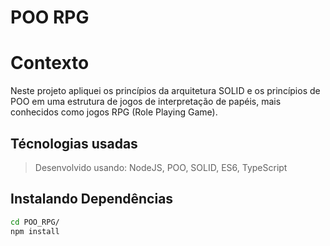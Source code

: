 
# POO RPG


# Contexto
Neste projeto apliquei os princípios da arquitetura SOLID e os princípios de POO em uma estrutura de jogos de interpretação de papéis, mais conhecidos como jogos RPG (Role Playing Game).
## Técnologias usadas

> Desenvolvido usando: NodeJS, POO, SOLID, ES6, TypeScript

## Instalando Dependências

  ```bash
  cd POO_RPG/ 
  npm install
  ``` 

